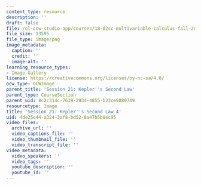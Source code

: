 ```yaml
---
content_type: resource
description: ''
draft: false
file: /ol-ocw-studio-app/courses/18-02sc-multivariable-calculus-fall-2010/4de25e44a3243af8bd528a47b5b8ec95_MIT18_02SC_L6Brds_12.png
file_size: 13595
file_type: image/png
image_metadata:
  caption: ''
  credit: ''
  image-alt: ''
learning_resource_types:
- Image Gallery
license: https://creativecommons.org/licenses/by-nc-sa/4.0/
ocw_type: OCWImage
parent_title: 'Session 21: Kepler''s Second Law'
parent_type: CourseSection
parent_uid: 8c2c314c-7639-2934-4855-b23ce9880749
resourcetype: Image
title: 'Session 21: Kepler''s Second Law 4'
uid: 4de25e44-a324-3af8-bd52-8a47b5b8ec95
video_files:
  archive_url: ''
  video_captions_file: ''
  video_thumbnail_file: ''
  video_transcript_file: ''
video_metadata:
  video_speakers: ''
  video_tags: ''
  youtube_description: ''
  youtube_id: ''
---
```

